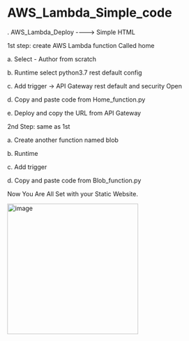 # AWS_Lambda_Simple_code
.
AWS_Lambda_Deploy ----> Simple HTML 

1st step: create AWS Lambda function Called home

a. Select - Author from scratch

b. Runtime select python3.7 rest default config

c. Add trigger -> API Gateway rest default and security Open

d. Copy and paste code from Home_function.py

e. Deploy and copy the URL from API Gateway

2nd Step: same as 1st

a. Create another function named blob

b. Runtime

c. Add trigger

d. Copy and paste code from Blob_function.py

Now You Are All Set with your Static Website.

<img src="https://github.com/bharatnautiyal/AWS_Lambda_Simple_code/assets/94897374/5b341ea0-d3cc-48b0-9878-4124749d9b8a" alt="image" width="300">
